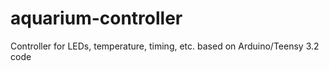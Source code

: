 # aquarium-controller
Controller for LEDs, temperature, timing, etc. based on Arduino/Teensy 3.2 code
